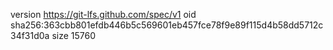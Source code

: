 version https://git-lfs.github.com/spec/v1
oid sha256:363cbb801efdb446b5c569601eb457fce78f9e89f115d4b58dd5712c34f31d0a
size 15760
